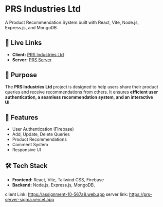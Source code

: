 

<!-- client Link: https://assignment-10-567a8.web.app
server link: https://prs-server-sigma.vercel.app -->

# PRS Industries Ltd

A Product Recommendation System built with React, Vite, Node.js, Express.js, and MongoDB.

## 🔗 Live Links
- **Client:** [PRS Industries Ltd](https://auth-mohamilon-e1008.web.app)
- **Server:** [PRS Server](https://prs-server-sigma.vercel.app)

## 🎯 Purpose
The **PRS Industries Ltd** project is designed to help users share their product queries and receive recommendations from others. It ensures **efficient user authentication, a seamless recommendation system, and an interactive UI**.


## 🚀 Features
- User Authentication (Firebase)
- Add, Update, Delete Queries
- Product Recommendations
- Comment System
- Responsive UI

## 🛠 Tech Stack
- **Frontend:** React, Vite, Tailwind CSS, Firebase
- **Backend:** Node.js, Express.js, MongoDB, 

client Link: https://assignment-10-567a8.web.app
server link: https://prs-server-sigma.vercel.app
